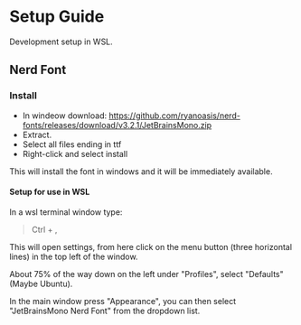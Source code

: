 # Setup Guide

Development setup in WSL.

## Nerd Font

### Install
- In windeow download: https://github.com/ryanoasis/nerd-fonts/releases/download/v3.2.1/JetBrainsMono.zip
- Extract.
- Select all files ending in ttf
- Right-click and select install

This will install the font in windows and it will be immediately available.

#### Setup for use in WSL
In a wsl terminal window type:
> Ctrl + ,

This will open settings, from here click on the menu button (three horizontal lines) in the top left of the window.

About 75% of the way down on the left under "Profiles", select "Defaults" (Maybe Ubuntu).

In the main window press "Appearance", you can then select "JetBrainsMono Nerd Font" from the dropdown list.
